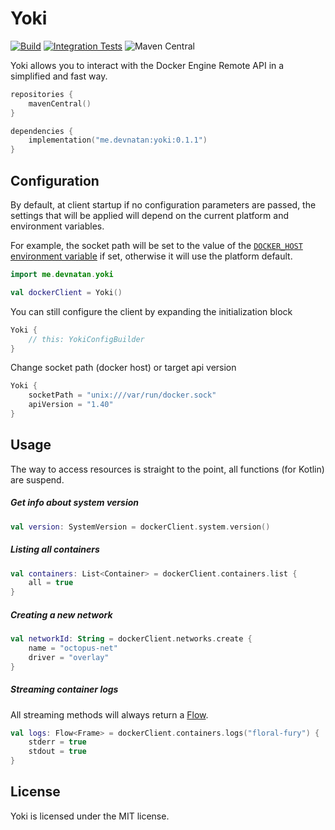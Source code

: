 # Yoki

[![Build](https://github.com/DevNatan/yoki/actions/workflows/build.yml/badge.svg)](https://github.com/DevNatan/yoki/actions/workflows/build.yml)
[![Integration Tests](https://github.com/DevNatan/yoki/actions/workflows/integration-tests.yml/badge.svg)](https://github.com/DevNatan/yoki/actions/workflows/integration-tests.yml)
![Maven Central](https://img.shields.io/maven-central/v/me.devnatan/yoki)

Yoki allows you to interact with the Docker Engine Remote API in a simplified and fast way.

```kotlin
repositories {
    mavenCentral()
}

dependencies {
    implementation("me.devnatan:yoki:0.1.1")
}
```

## Configuration

By default, at client startup if no configuration parameters are passed, the settings that will be applied will depend
on the current platform and environment variables.

For example, the socket path will be set to the value of
the [`DOCKER_HOST` environment variable](https://docs.docker.com/compose/reference/envvars/#docker_host) if set,
otherwise it will use the platform default.

```kotlin
import me.devnatan.yoki

val dockerClient = Yoki()
```

You can still configure the client by expanding the initialization block

```kotlin
Yoki {
    // this: YokiConfigBuilder
}
```

Change socket path (docker host) or target api version

```kotlin
Yoki {
    socketPath = "unix:///var/run/docker.sock"
    apiVersion = "1.40"
}
```

## Usage

The way to access resources is straight to the point, all functions (for Kotlin) are suspend.

##### Get info about system version

```kotlin
val version: SystemVersion = dockerClient.system.version()
```

##### Listing all containers

```kotlin
val containers: List<Container> = dockerClient.containers.list {
    all = true
}
```

##### Creating a new network

```kotlin
val networkId: String = dockerClient.networks.create {
    name = "octopus-net"
    driver = "overlay"
}
```

##### Streaming container logs

All streaming methods will always return a [Flow](https://kotlinlang.org/docs/flow.html).

```kotlin
val logs: Flow<Frame> = dockerClient.containers.logs("floral-fury") {
    stderr = true
    stdout = true
}
```

## License

Yoki is licensed under the MIT license.